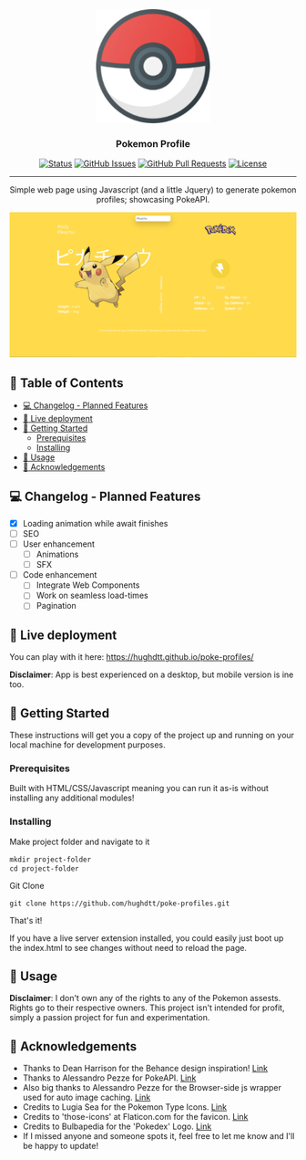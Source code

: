 <p align="center">
  <a href="" rel="noopener">
 <img width=200px height=200px src="img\android-chrome-192x192.png" alt="Project logo"></a>
</p>

<h3 align="center">Pokemon Profile</h3>

<div align="center">

  [![Status](https://img.shields.io/badge/status-active-success.svg)]() 
  [![GitHub Issues](https://img.shields.io/github/issues/hughdtt/poke-profiles.svg)](https://github.com/hughdtt/poke-profiles/issues)
  [![GitHub Pull Requests](https://img.shields.io/github/issues-pr/hughdtt/poke-profiles.svg)](https://github.com/hughdtt/poke-profiles/pulls)
  [![License](https://img.shields.io/badge/license-MIT-blue.svg)](/LICENSE)

</div>

---

<p align="center"> Simple web page using Javascript (and a little Jquery) to generate pokemon profiles; showcasing PokeAPI.
    <br> 
</p>

![alt text](https://github.com/hughdtt/poke-profiles/blob/main/img/pika-photo.PNG?raw=true)

## 📝 Table of Contents
- [💻 Changelog - Planned Features](#-changelog---planned-features)
- [🧐 Live deployment <a name = "live_deployment"></a>](#-live-deployment-)
- [🏁 Getting Started <a name = "getting_started"></a>](#-getting-started-)
  - [Prerequisites](#prerequisites)
  - [Installing](#installing)
- [🎈 Usage <a name="usage"></a>](#-usage-)
- [🎉 Acknowledgements <a name = "acknowledgement"></a>](#-acknowledgements-)

## 💻 Changelog - Planned Features
- [x] Loading animation while await finishes
- [ ] SEO
- [ ] User enhancement
  - [ ] Animations
  - [ ] SFX
- [ ] Code enhancement
  - [ ] Integrate Web Components
  - [ ] Work on seamless load-times
  - [ ] Pagination

## 🧐 Live deployment <a name = "live_deployment"></a>
You can play with it here: https://hughdtt.github.io/poke-profiles/

**Disclaimer**: App is best experienced on a desktop, but mobile version is ine too. 

## 🏁 Getting Started <a name = "getting_started"></a>
These instructions will get you a copy of the project up and running on your local machine for development purposes. 

### Prerequisites
Built with HTML/CSS/Javascript meaning you can run it as-is without installing any additional modules! 

### Installing

Make project folder and navigate to it

```
mkdir project-folder
cd project-folder
```

Git Clone

```
git clone https://github.com/hughdtt/poke-profiles.git
```

That's it!

If you have a live server extension installed, you could easily just boot up the index.html to see changes without need to reload the page. 

## 🎈 Usage <a name="usage"></a>
**Disclaimer**: I don't own any of the rights to any of the Pokemon assests. Rights go to their respective owners. This project isn't intended for profit, simply a passion project for fun and experimentation. 

## 🎉 Acknowledgements <a name = "acknowledgement"></a>
- Thanks to Dean Harrison for the Behance design inspiration! [Link](https://dribbble.com/shots/2859891--025-Pikachu/attachments/2859891?mode=media)
- Thanks to Alessandro Pezze for PokeAPI. [Link](https://github.com/PokeAPI/pokeapi/)
- Also big thanks to Alessandro Pezze for the Browser-side js wrapper used for auto image caching. [Link](https://github.com/PokeAPI/pokeapi-js-wrapper)
- Credits to Lugia Sea for the Pokemon Type Icons. [Link](https://www.deviantart.com/lugia-sea/art/Pokemon-Type-Icons-Vector-869706864)
- Credits to 'those-icons' at Flaticon.com for the favicon. [Link](https://www.flaticon.com/authors/those-icons)
- Credits to Bulbapedia for the 'Pokedex' Logo. [Link](https://bulbapedia.bulbagarden.net/wiki/Pok%C3%A9dex)
- If I missed anyone and someone spots it, feel free to let me know and I'll be happy to update!

